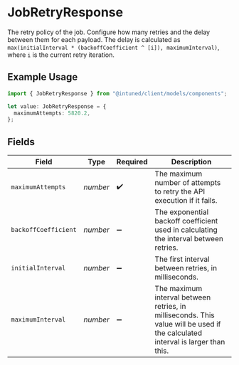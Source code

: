 # JobRetryResponse

The retry policy of the job. Configure how many retries and the delay between them for each payload. The delay is calculated as `max(initialInterval * (backoffCoefficient ^ [i]), maximumInterval)`, where `i` is the current retry iteration.

## Example Usage

```typescript
import { JobRetryResponse } from "@intuned/client/models/components";

let value: JobRetryResponse = {
  maximumAttempts: 5820.2,
};
```

## Fields

| Field                                                                                                                          | Type                                                                                                                           | Required                                                                                                                       | Description                                                                                                                    |
| ------------------------------------------------------------------------------------------------------------------------------ | ------------------------------------------------------------------------------------------------------------------------------ | ------------------------------------------------------------------------------------------------------------------------------ | ------------------------------------------------------------------------------------------------------------------------------ |
| `maximumAttempts`                                                                                                              | *number*                                                                                                                       | :heavy_check_mark:                                                                                                             | The maximum number of attempts to retry the API execution if it fails.                                                         |
| `backoffCoefficient`                                                                                                           | *number*                                                                                                                       | :heavy_minus_sign:                                                                                                             | The exponential backoff coefficient used in calculating the interval between retries.                                          |
| `initialInterval`                                                                                                              | *number*                                                                                                                       | :heavy_minus_sign:                                                                                                             | The first interval between retries, in milliseconds.                                                                           |
| `maximumInterval`                                                                                                              | *number*                                                                                                                       | :heavy_minus_sign:                                                                                                             | The maximum interval between retries, in milliseconds. This value will be used if the calculated interval is larger than this. |